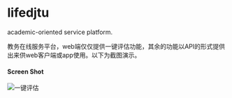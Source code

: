 lifedjtu
========

academic-oriented service platform.

教务在线服务平台，web端仅仅提供一键评估功能，其余的功能以API的形式提供出来供web客户端或app使用。以下为截图演示。

#### Screen Shot

![一键评估](http://git-cache.oss-cn-qingdao.aliyuncs.com/doomdagger/lifedjtu/1.jpg)